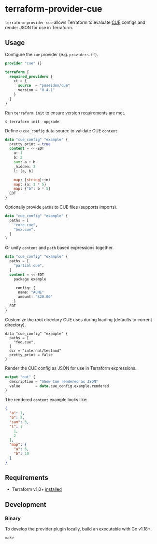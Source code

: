 # terraform-provider-cue

`terraform-provider-cue` allows Terraform to evaluate [CUE](https://cuelang.org/docs/) configs and render JSON for use in Terraform.

## Usage

Configure the `cue` provider (e.g. `providers.tf`).

```tf
provider "cue" {}

terraform {
  required_providers {
    ct = {
      source  = "poseidon/cue"
      version = "0.4.1"
    }
  }
}
```

Run `terraform init` to ensure version requirements are met.

```
$ terraform init -upgrade
```

Define a `cue_config` data source to validate CUE `content`.

```tf
data "cue_config" "example" {
  pretty_print = true
  content = <<-EOT
    a: 1
    b: 2
    sum: a + b
    _hidden: 3
    l: [a, b]

    map: [string]:int
    map: {a: 1 * 5}
    map: {"b": b * 5}
  EOT
}
```

Optionally provide `paths` to CUE files (supports imports).

```tf
data "cue_config" "example" {
  paths = [
    "core.cue",
    "box.cue",
  ]
}
```

Or unify `content` and `path` based expressions together.

```tf
data "cue_config" "example" {
  paths = [
    "partial.cue",
  ]
  content = <<-EOT
    package example

    _config: {
      name: "ACME"
      amount: "$20.00"
    }
  EOT
}
```

Customize the root directory CUE uses during loading (defaults to current directory).

```
data "cue_config" "example" {
  paths = [
    "foo.cue",
  ]
  dir = "internal/testmod"
  pretty_print = false
}
```

Render the CUE config as JSON for use in Terraform expressions.

```tf
output "out" {
  description = "Show Cue rendered as JSON"
  value       = data.cue_config.example.rendered
}
```

The rendered `content` example looks like:

```json
{
  "a": 1,
  "b": 2,
  "sum": 3,
  "l": [
    1,
    2
  ],
  "map": {
    "a": 5,
    "b": 10
  }
}
```

## Requirements

* Terraform v1.0+ [installed](https://www.terraform.io/downloads.html)

## Development

### Binary

To develop the provider plugin locally, build an executable with Go v1.18+.

```
make
```

